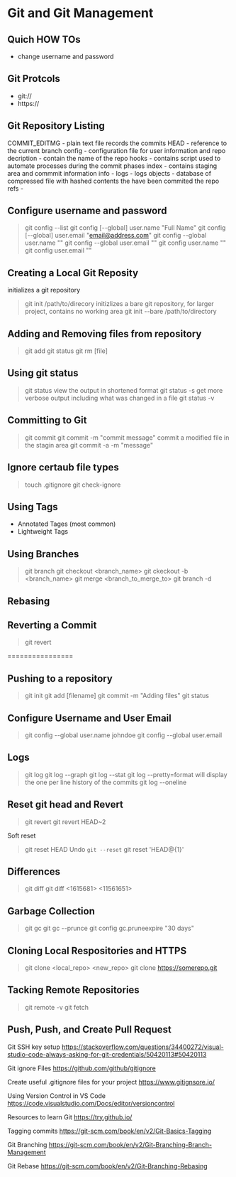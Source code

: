 # Git and Git Management

## Quich HOW TOs

- change username and password

## Git Protcols

- git://
- https://

## Git Repository Listing

COMMIT_EDITMG - plain text file records the commits
HEAD - reference to the current branch
config - configuration file for user information and repo
decription - contain the name of the repo
hooks - contains script used to automate processes during the commit phases
index - contains staging area and commmit information
info  - 
logs - logs
objects - database of compressed file with hashed contents the have been commited the repo  
refs - 

## Configure username and password

> git config --list
> git config [--global] user.name "Full Name"
> git config [--global] user.email "email@address.com"
> git config --global user.name ""
> git config --global user.email ""
> git config user.name ""
> git config user.email ""

## Creating  a Local Git Reposity

initializes  a git repository
> git init /path/to/direcory
initizlizes a bare git repository, for larger project, contains no working area
> git init --bare /path/to/directory

## Adding and Removing files from repository

> git add
> git status
> git rm [file]

## Using git status

> git status
view the output in shortened format
> git status -s
get more verbose output including what was changed in a file
> git status -v

## Committing to Git

> git commit
> git commit -m "commit message"
commit a modified file in the stagin area
> git commit -a -m "message"

## Ignore certaub file types

> touch .gitignore
> git check-ignore <pattern>

## Using Tags

- Annotated Tages (most common)
- Lightweight Tags

## Using Branches

> git branch
> git checkout <branch_name>
> git ckeckout -b <branch_name>
> git merge <branch_to_merge_to>
> git branch -d <branch>

## Rebasing

## Reverting a Commit

> git revert

================

## Pushing to a repository

> git init
> git add [filename]
> git commit -m "Adding files"
> git status

## Configure Username and User Email

> git config --global user.name johndoe
> git config --global user.email

## Logs

> git log
> git log --graph
> git log --stat
> git log --pretty=format
will display the one per line history of the commits 
> git log --oneline

## Reset git head and Revert

> git revert <commit>
> git revert HEAD~2

Soft reset
> git reset HEAD
Undo `git --reset`
> git reset 'HEAD@{1}'

## Differences

> git diff
> git diff <1615681> <11561651>

## Garbage Collection

> git gc
> git gc --prunce
> git config gc.pruneexpire "30 days"

## Cloning Local Respositories and HTTPS

> git clone <local_repo> <new_repo>
> git clone https://somerepo.git

## Tacking Remote Repositories

> git remote -v
> git fetch

## Push, Push, and Create Pull Request


Git SSH key setup
https://stackoverflow.com/questions/34400272/visual-studio-code-always-asking-for-git-credentials/50420113#50420113

Git ignore Files
https://github.com/github/gitignore

Create useful .gitignore files for your project
https://www.gitignsore.io/

Using Version Control in VS Code
https://code.visualstudio.com/Docs/editor/versioncontrol

Resources to learn Git
https://try.github.io/

Tagging commits
https://git-scm.com/book/en/v2/Git-Basics-Tagging

Git Branching
https://git-scm.com/book/en/v2/Git-Branching-Branch-Management

Git Rebase
https://git-scm.com/book/en/v2/Git-Branching-Rebasing